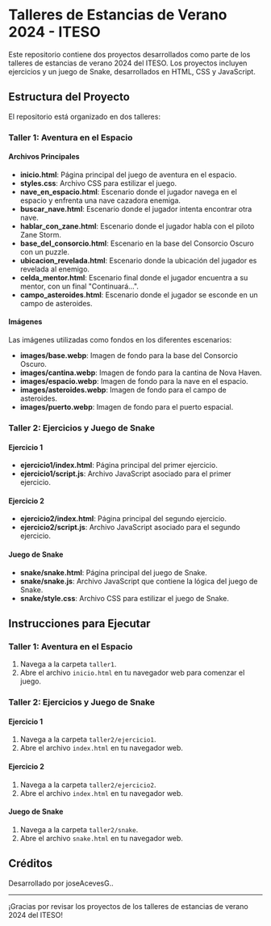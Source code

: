 # Talleres de Estancias de Verano 2024 - ITESO

Este repositorio contiene dos proyectos desarrollados como parte de los talleres de estancias de verano 2024 del ITESO. Los proyectos incluyen ejercicios y un juego de Snake, desarrollados en HTML, CSS y JavaScript.

## Estructura del Proyecto

El repositorio está organizado en dos talleres:

### Taller 1: Aventura en el Espacio

#### Archivos Principales

- **inicio.html**: Página principal del juego de aventura en el espacio.
- **styles.css**: Archivo CSS para estilizar el juego.
- **nave_en_espacio.html**: Escenario donde el jugador navega en el espacio y enfrenta una nave cazadora enemiga.
- **buscar_nave.html**: Escenario donde el jugador intenta encontrar otra nave.
- **hablar_con_zane.html**: Escenario donde el jugador habla con el piloto Zane Storm.
- **base_del_consorcio.html**: Escenario en la base del Consorcio Oscuro con un puzzle.
- **ubicacion_revelada.html**: Escenario donde la ubicación del jugador es revelada al enemigo.
- **celda_mentor.html**: Escenario final donde el jugador encuentra a su mentor, con un final "Continuará...".
- **campo_asteroides.html**: Escenario donde el jugador se esconde en un campo de asteroides.

#### Imágenes

Las imágenes utilizadas como fondos en los diferentes escenarios:

- **images/base.webp**: Imagen de fondo para la base del Consorcio Oscuro.
- **images/cantina.webp**: Imagen de fondo para la cantina de Nova Haven.
- **images/espacio.webp**: Imagen de fondo para la nave en el espacio.
- **images/asteroides.webp**: Imagen de fondo para el campo de asteroides.
- **images/puerto.webp**: Imagen de fondo para el puerto espacial.

### Taller 2: Ejercicios y Juego de Snake

#### Ejercicio 1

- **ejercicio1/index.html**: Página principal del primer ejercicio.
- **ejercicio1/script.js**: Archivo JavaScript asociado para el primer ejercicio.

#### Ejercicio 2

- **ejercicio2/index.html**: Página principal del segundo ejercicio.
- **ejercicio2/script.js**: Archivo JavaScript asociado para el segundo ejercicio.

#### Juego de Snake

- **snake/snake.html**: Página principal del juego de Snake.
- **snake/snake.js**: Archivo JavaScript que contiene la lógica del juego de Snake.
- **snake/style.css**: Archivo CSS para estilizar el juego de Snake.

## Instrucciones para Ejecutar

### Taller 1: Aventura en el Espacio

1. Navega a la carpeta `taller1`.
2. Abre el archivo `inicio.html` en tu navegador web para comenzar el juego.

### Taller 2: Ejercicios y Juego de Snake

#### Ejercicio 1

1. Navega a la carpeta `taller2/ejercicio1`.
2. Abre el archivo `index.html` en tu navegador web.

#### Ejercicio 2

1. Navega a la carpeta `taller2/ejercicio2`.
2. Abre el archivo `index.html` en tu navegador web.

#### Juego de Snake

1. Navega a la carpeta `taller2/snake`.
2. Abre el archivo `snake.html` en tu navegador web.

## Créditos

Desarrollado por joseAcevesG..

---

¡Gracias por revisar los proyectos de los talleres de estancias de verano 2024 del ITESO!
